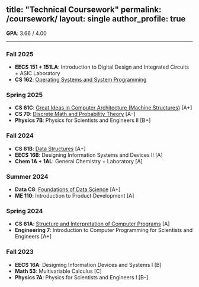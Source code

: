 title: "Technical Coursework"
permalink: /coursework/
layout: single
author_profile: true
---

**GPA**: 3.66 / 4.00

---
### Fall 2025 
- **EECS 151 + 151LA**: Introduction to Digital Design and Integrated Circuits + ASIC Laboratory 
- **CS 162**: [Operating Systems and System Programming](https://cs162.org)

### Spring 2025
- **CS 61C**: [Great Ideas in Computer Architecture (Machine Structures)](https://cs61c.org) [A+]
- **CS 70**: [Discrete Math and Probability Theory](https://eecs70.org) [A–]
- **Physics 7B**: Physics for Scientists and Engineers II [B+]

### Fall 2024
- **CS 61B**: [Data Structures](https://fa24.datastructur.es/) [A+]
- **EECS 16B**: Designing Information Systems and Devices II [A]
- **Chem 1A + 1AL**: General Chemistry + Laboratory [A]

### Summer 2024
- **Data C8**: [Foundations of Data Science](https://www.data8.org/su24/) [A+]
- **ME 110**: Introduction to Product Development [A]

### Spring 2024
- **CS 61A**: [Structure and Interpretation of Computer Programs](https://cs61a.org) [A]
- **Engineering 7**: Introduction to Computer Programming for Scientists and Engineers [A+]

### Fall 2023
- **EECS 16A**: Designing Information Devices and Systems I [B]
- **Math 53**: Multivariable Calculus [C]
- **Physics 7A**: Physics for Scientists and Engineers I [B–]